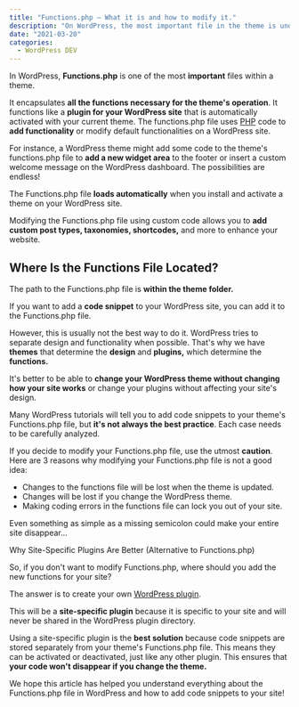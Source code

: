 ```yaml
---
title: "Functions.php – What it is and how to modify it."
description: "On WordPress, the most important file in the theme is undoubtedly the functions.php. Let's take a look at..."
date: "2021-03-20"
categories:
  - WordPress DEV
---
```


In WordPress, **Functions.php** is one of the most **important** files within a theme.

It encapsulates **all the functions necessary for the theme's operation**. It functions like a **plugin for your WordPress site** that is automatically activated with your current theme. The functions.php file uses [PHP](/category_guide/php) code to **add functionality** or modify default functionalities on a WordPress site.

For instance, a WordPress theme might add some code to the theme's functions.php file to **add a new widget area** to the footer or insert a custom welcome message on the WordPress dashboard. The possibilities are endless!

The Functions.php file **loads automatically** when you install and activate a theme on your WordPress site.

Modifying the Functions.php file using custom code allows you to **add custom post types, taxonomies, shortcodes,** and more to enhance your website.

## Where Is the Functions File Located?

The path to the Functions.php file is **within the theme folder.**

If you want to add a **code snippet** to your WordPress site, you can add it to the Functions.php file.

However, this is usually not the best way to do it. WordPress tries to separate design and functionality when possible. That's why we have **themes** that determine the **design** and **plugins,** which determine the **functions.**

It's better to be able to **change your WordPress theme without changing how your site works** or change your plugins without affecting your site's design.

Many WordPress tutorials will tell you to add code snippets to your theme's Functions.php file, but **it's not always the best practice**. Each case needs to be carefully analyzed.

If you decide to modify your Functions.php file, use the utmost **caution**. Here are 3 reasons why modifying your Functions.php file is not a good idea:

- Changes to the functions file will be lost when the theme is updated.
- Changes will be lost if you change the WordPress theme.
- Making coding errors in the functions file can lock you out of your site.

Even something as simple as a missing semicolon could make your entire site disappear...

Why Site-Specific Plugins Are Better (Alternative to Functions.php)

So, if you don't want to modify Functions.php, where should you add the new functions for your site?

The answer is to create your own [WordPress plugin](/en/blog/creare-un-plugin-wordpress/).

This will be a **site-specific plugin** because it is specific to your site and will never be shared in the WordPress plugin directory.

Using a site-specific plugin is the **best solution** because code snippets are stored separately from your theme's Functions.php file. This means they can be activated or deactivated, just like any other plugin. This ensures that **your code won't disappear if you change the theme.**

We hope this article has helped you understand everything about the Functions.php file in WordPress and how to add code snippets to your site!